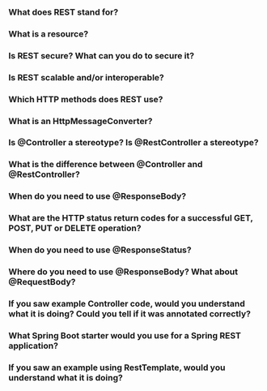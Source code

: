 ### What does REST stand for?


### What is a resource?


### Is REST secure? What can you do to secure it?


### Is REST scalable and/or interoperable?


### Which HTTP methods does REST use?


### What is an HttpMessageConverter?


### Is @Controller a stereotype? Is @RestController a stereotype?


### What is the difference between @Controller and @RestController?


### When do you need to use @ResponseBody?


### What are the HTTP status return codes for a successful GET, POST, PUT or DELETE operation?


### When do you need to use @ResponseStatus?


### Where do you need to use @ResponseBody? What about @RequestBody?


### If you saw example Controller code, would you understand what it is doing? Could you tell if it was annotated correctly?


### What Spring Boot starter would you use for a Spring REST application?


### If you saw an example using RestTemplate, would you understand what it is doing?
